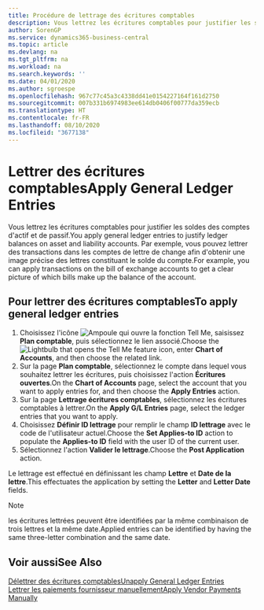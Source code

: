 ```yaml
---
title: Procédure de lettrage des écritures comptables
description: Vous lettrez les écritures comptables pour justifier les soldes des comptes d'actif et de passif.
author: SorenGP
ms.service: dynamics365-business-central
ms.topic: article
ms.devlang: na
ms.tgt_pltfrm: na
ms.workload: na
ms.search.keywords: ''
ms.date: 04/01/2020
ms.author: sgroespe
ms.openlocfilehash: 967c77c45a3c4338dd41e0154227164f161d2750
ms.sourcegitcommit: 007b331b6974983ee614db0406f00777da359ecb
ms.translationtype: HT
ms.contentlocale: fr-FR
ms.lasthandoff: 08/10/2020
ms.locfileid: "3677138"
---
```

# <a name="apply-general-ledger-entries"></a><span data-ttu-id="5ce77-103">Lettrer des écritures comptables</span><span class="sxs-lookup"><span data-stu-id="5ce77-103">Apply General Ledger Entries</span></span>
<span data-ttu-id="5ce77-104">Vous lettrez les écritures comptables pour justifier les soldes des comptes d'actif et de passif.</span><span class="sxs-lookup"><span data-stu-id="5ce77-104">You apply general ledger entries to justify ledger balances on asset and liability accounts.</span></span> <span data-ttu-id="5ce77-105">Par exemple, vous pouvez lettrer des transactions dans les comptes de lettre de change afin d'obtenir une image précise des lettres constituant le solde du compte.</span><span class="sxs-lookup"><span data-stu-id="5ce77-105">For example, you can apply transactions on the bill of exchange accounts to get a clear picture of which bills make up the balance of the account.</span></span>  

## <a name="to-apply-general-ledger-entries"></a><span data-ttu-id="5ce77-106">Pour lettrer des écritures comptables</span><span class="sxs-lookup"><span data-stu-id="5ce77-106">To apply general ledger entries</span></span>  

1.  <span data-ttu-id="5ce77-107">Choisissez l'icône ![Ampoule qui ouvre la fonction Tell Me](../../media/ui-search/search_small.png "Dites-moi ce que vous voulez faire"), saisissez **Plan comptable**, puis sélectionnez le lien associé.</span><span class="sxs-lookup"><span data-stu-id="5ce77-107">Choose the ![Lightbulb that opens the Tell Me feature](../../media/ui-search/search_small.png "Tell me what you want to do") icon, enter **Chart of Accounts**, and then choose the related link.</span></span>  
2.  <span data-ttu-id="5ce77-108">Sur la page **Plan comptable**, sélectionnez le compte dans lequel vous souhaitez lettrer les écritures, puis choisissez l'action **Écritures ouvertes**.</span><span class="sxs-lookup"><span data-stu-id="5ce77-108">On the **Chart of Accounts** page, select the account that you want to apply entries for, and then choose the **Apply Entries** action.</span></span>  
3.  <span data-ttu-id="5ce77-109">Sur la page **Lettrage écritures comptables**, sélectionnez les écritures comptables à lettrer.</span><span class="sxs-lookup"><span data-stu-id="5ce77-109">On the **Apply G/L Entries** page, select the ledger entries that you want to apply.</span></span>  
4.  <span data-ttu-id="5ce77-110">Choisissez **Définir ID lettrage** pour remplir le champ **ID lettrage** avec le code de l'utilisateur actuel.</span><span class="sxs-lookup"><span data-stu-id="5ce77-110">Choose the **Set Applies-to ID** action to populate the **Applies-to ID** field with the user ID of the current user.</span></span>  
5.  <span data-ttu-id="5ce77-111">Sélectionnez l'action **Valider le lettrage**.</span><span class="sxs-lookup"><span data-stu-id="5ce77-111">Choose the **Post Application** action.</span></span>  

<span data-ttu-id="5ce77-112">Le lettrage est effectué en définissant les champ **Lettre** et **Date de la lettre**.</span><span class="sxs-lookup"><span data-stu-id="5ce77-112">This effectuates the application by setting the **Letter** and **Letter Date** fields.</span></span>  

> [!NOTE]  
>  <span data-ttu-id="5ce77-113">les écritures lettrées peuvent être identifiées par la même combinaison de trois lettres et la même date.</span><span class="sxs-lookup"><span data-stu-id="5ce77-113">Applied entries can be identified by having the same three-letter combination and the same date.</span></span>

## <a name="see-also"></a><span data-ttu-id="5ce77-114">Voir aussi</span><span class="sxs-lookup"><span data-stu-id="5ce77-114">See Also</span></span>  
[<span data-ttu-id="5ce77-115">Délettrer des écritures comptables</span><span class="sxs-lookup"><span data-stu-id="5ce77-115">Unapply General Ledger Entries</span></span>](how-to-unapply-general-ledger-entries.md)  
[<span data-ttu-id="5ce77-116">Lettrer les paiements fournisseur manuellement</span><span class="sxs-lookup"><span data-stu-id="5ce77-116">Apply Vendor Payments Manually</span></span>](../../payables-how-apply-purchase-transactions-manually.md)
